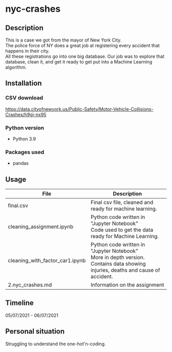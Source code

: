 # nyc-crashes
## Description
This is a case we got from the mayor of New York City.  
The police force of NY does a great job at registering every accident that happens in their city.   
All these registrations go into one big database.
Our job was to explore that database, clean it, and get it ready to get put into a Machine Learning algorithm.


## Installation

### CSV download
https://data.cityofnewyork.us/Public-Safety/Motor-Vehicle-Collisions-Crashes/h9gi-nx95
### Python version
* Python 3.9


### Packages used
* pandas

## Usage
| File                     | Description                                                                 |
|--------------------------|-----------------------------------------------------------------------------|
| final.csv                | Final csv file, cleaned and ready for machine learning. |
| cleaning_assignment.ipynb      | Python code written in "Jupyter Notebook"  <br>Code used to get the data ready for Machine Learning.  |
| cleaning_with_factor_car1.ipynb | Python code written in "Jupyter Notebook" <br>More in depth version. <br>Contains data showing injuries, deaths and cause of accident.          |
| 2.nyc_crashes.md           | Information on the assignment                                               |

## Timeline
05/07/2021 - 06/07/2021

## Personal situation
Struggling to understand the one-hot'n-coding.
